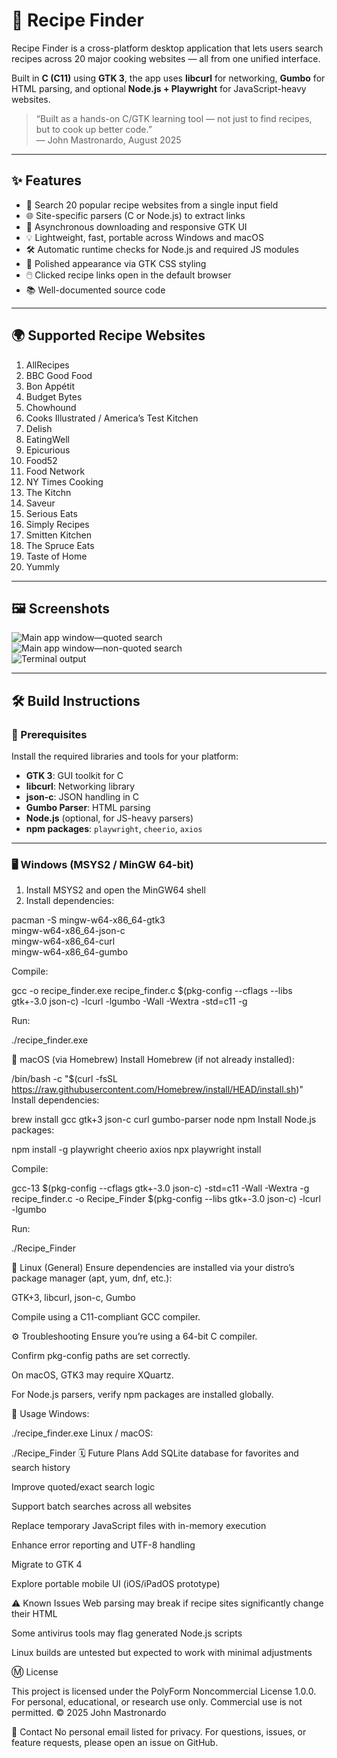 # 🥘 Recipe Finder

Recipe Finder is a cross-platform desktop application that lets users search recipes across 20 major cooking websites — all from one unified interface.

Built in **C (C11)** using **GTK 3**, the app uses **libcurl** for networking, **Gumbo** for HTML parsing, and optional **Node.js + Playwright** for JavaScript-heavy websites.

> “Built as a hands-on C/GTK learning tool — not just to find recipes, but to cook up better code.”  
> — John Mastronardo, August 2025

---

## ✨ Features

- 🔎 Search 20 popular recipe websites from a single input field  
- 🌐 Site-specific parsers (C or Node.js) to extract links  
- 🧵 Asynchronous downloading and responsive GTK UI  
- 💡 Lightweight, fast, portable across Windows and macOS  
- 🛠️ Automatic runtime checks for Node.js and required JS modules  
- 📜 Polished appearance via GTK CSS styling  
- 🖱️ Clicked recipe links open in the default browser  
- 📚 Well-documented source code  

---

## 🌍 Supported Recipe Websites

1. AllRecipes  
2. BBC Good Food  
3. Bon Appétit  
4. Budget Bytes  
5. Chowhound  
6. Cooks Illustrated / America’s Test Kitchen  
7. Delish  
8. EatingWell  
9. Epicurious  
10. Food52  
11. Food Network  
12. NY Times Cooking  
13. The Kitchn  
14. Saveur  
15. Serious Eats  
16. Simply Recipes  
17. Smitten Kitchen  
18. The Spruce Eats  
19. Taste of Home  
20. Yummly  

---

## 🖼️ Screenshots

![Main app window—quoted search](assets/Recipe_Finder_ScreenShot_1_App_Window_Quoted_Search.jpg)  
![Main app window—non-quoted search](assets/Recipe_Finder_ScreenShot_2_App_Window_NonQuoted_Search.jpg)  
![Terminal output](assets/Recipe_Finder_ScreenShot_3_Terminal_Window_Dialog.jpg)  

---

## 🛠️ Build Instructions

### 🔧 Prerequisites

Install the required libraries and tools for your platform:

- **GTK 3**: GUI toolkit for C  
- **libcurl**: Networking library  
- **json-c**: JSON handling in C  
- **Gumbo Parser**: HTML parsing  
- **Node.js** (optional, for JS-heavy parsers)  
- **npm packages**: `playwright`, `cheerio`, `axios`  

---

### 🖥️ Windows (MSYS2 / MinGW 64-bit)

1. Install MSYS2 and open the MinGW64 shell  
2. Install dependencies:

pacman -S mingw-w64-x86_64-gtk3 \
           mingw-w64-x86_64-json-c \
           mingw-w64-x86_64-curl \
           mingw-w64-x86_64-gumbo

Compile:

gcc -o recipe_finder.exe recipe_finder.c $(pkg-config --cflags --libs gtk+-3.0 json-c) -lcurl -lgumbo -Wall -Wextra -std=c11 -g

Run:

./recipe_finder.exe

🍏 macOS (via Homebrew)
Install Homebrew (if not already installed):


/bin/bash -c "$(curl -fsSL https://raw.githubusercontent.com/Homebrew/install/HEAD/install.sh)"
Install dependencies:


brew install gcc gtk+3 json-c curl gumbo-parser node npm
Install Node.js packages:


npm install -g playwright cheerio axios
npx playwright install

Compile:

gcc-13 $(pkg-config --cflags gtk+-3.0 json-c) -std=c11 -Wall -Wextra -g recipe_finder.c -o Recipe_Finder $(pkg-config --libs gtk+-3.0 json-c) -lcurl -lgumbo

Run:

./Recipe_Finder

🐧 Linux (General)
Ensure dependencies are installed via your distro’s package manager (apt, yum, dnf, etc.):

GTK+3, libcurl, json-c, Gumbo

Compile using a C11-compliant GCC compiler.

⚙️ Troubleshooting
Ensure you’re using a 64-bit C compiler.

Confirm pkg-config paths are set correctly.

On macOS, GTK3 may require XQuartz.

For Node.js parsers, verify npm packages are installed globally.

🚀 Usage
Windows:


./recipe_finder.exe
Linux / macOS:


./Recipe_Finder
🗓️ Future Plans
Add SQLite database for favorites and search history

Improve quoted/exact search logic

Support batch searches across all websites

Replace temporary JavaScript files with in-memory execution

Enhance error reporting and UTF-8 handling

Migrate to GTK 4

Explore portable mobile UI (iOS/iPadOS prototype)

⚠️ Known Issues
Web parsing may break if recipe sites significantly change their HTML

Some antivirus tools may flag generated Node.js scripts

Linux builds are untested but expected to work with minimal adjustments

Ⓜ️ License


This project is licensed under the PolyForm Noncommercial License 1.0.0.
For personal, educational, or research use only. Commercial use is not permitted.
© 2025 John Mastronardo

📧 Contact
No personal email listed for privacy.
For questions, issues, or feature requests, please open an issue on GitHub.


